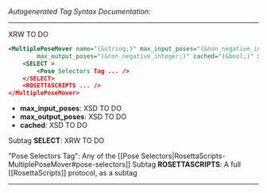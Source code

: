 _Autogenerated Tag Syntax Documentation:_

---
XRW TO DO

```xml
<MultiplePoseMover name="(&string;)" max_input_poses="(&non_negative_integer;)"
        max_output_poses="(&non_negative_integer;)" cached="(&bool;)" >
    <SELECT >
        <Pose Selectors Tag ... />
    </SELECT>
    <ROSETTASCRIPTS ... />
</MultiplePoseMover>
```

-   **max_input_poses**: XSD TO DO
-   **max_output_poses**: XSD TO DO
-   **cached**: XSD TO DO


Subtag **SELECT**:   XRW TO DO



"Pose Selectors Tag": Any of the [[Pose Selectors|RosettaScripts-MultiplePoseMover#pose-selectors]]
Subtag **ROSETTASCRIPTS**: A full [[RosettaScripts]] protocol, as a subtag

---
